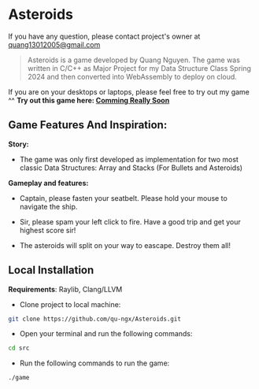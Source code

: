 # Asteroids

If you have any question, please contact project's owner at quang13012005@gmail.com

> Asteroids is a game developed by Quang Nguyen. The game was written in C/C++ as Major Project for my Data Structure Class Spring 2024 and then converted into WebAssembly to deploy on cloud.

If you are on your desktops or laptops, please feel free to try out my game ^^
**Try out this game here: [Comming Really Soon]()**

## Game Features And Inspiration:

**Story:**

- The game was only first developed as implementation for two most classic Data Structures: Array and Stacks (For Bullets and Asteroids)

**Gameplay and features:**

- Captain, please fasten your seatbelt. Please hold your mouse to navigate the ship.

- Sir, please spam your left click to fire. Have a good trip and get your highest score sir!

- The asteroids will split on your way to eascape. Destroy them all!

## Local Installation

**Requirements**: Raylib, Clang/LLVM

- Clone project to local machine:

```bash
git clone https://github.com/qu-ngx/Asteroids.git
```

- Open your terminal and run the following commands:

```bash
cd src
```

- Run the following commands to run the game:

```bash
./game
```
